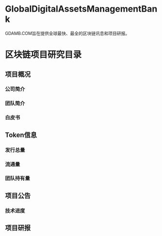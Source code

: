 # GlobalDigitalAssetsManagementBank
GDAMB.COM旨在提供全球最快、最全的区块链讯息和项目研报。
# 区块链项目研究目录
## 项目概况
### 公司简介
### 团队简介
### 白皮书
## Token信息
### 发行总量 
### 流通量 
### 团队持有量
## 项目公告
### 技术进度
## 项目研报
